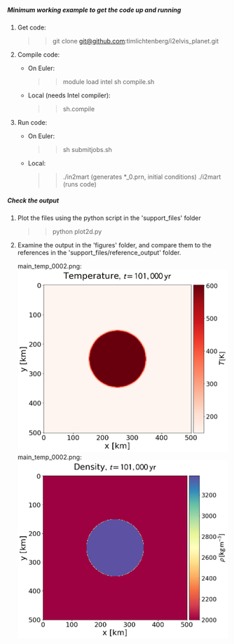 ##### Minimum working example to get the code up and running

1) Get code:
	>> git clone git@github.com:timlichtenberg/i2elvis_planet.git

2) Compile code:
	- On Euler:
		>> module load intel
		>> sh compile.sh
	- Local (needs Intel compiler):
		>> sh.compile

3) Run code:
	- On Euler:
		>> sh submitjobs.sh
	- Local:
		>> ./in2mart 	(generates *_0.prn, initial conditions)
		>> ./i2mart 	(runs code)


##### Check the output

1) Plot the files using the python script in the 'support_files' folder
	>> python plot2d.py

2) Examine the output in the 'figures' folder, and compare them to the references
in the 'support_files/reference_output' folder.

	main_temp_0002.png:
	![](reference_output/main_tmp_0002.png)
	main_temp_0002.png:
	![](reference_output/main_rho_0002.png)

